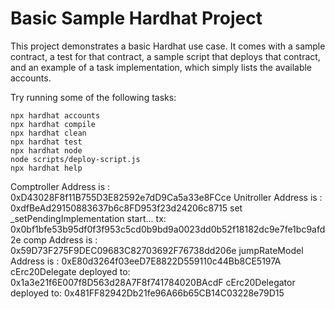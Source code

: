 # Basic Sample Hardhat Project

This project demonstrates a basic Hardhat use case. It comes with a sample contract, a test for that contract, a sample script that deploys that contract, and an example of a task implementation, which simply lists the available accounts.

Try running some of the following tasks:

```shell
npx hardhat accounts
npx hardhat compile
npx hardhat clean
npx hardhat test
npx hardhat node
node scripts/deploy-script.js
npx hardhat help
```
Comptroller Address is : 0xD43028F8f11B755D3E82592e7dD9Ca5a33e8FCce
Unitroller Address is : 0xdfBeAd29150883637b6c8FD953f23d24206c8715
set _setPendingImplementation start...
tx: 0x0bf1bfe53b95df0f3f953c5cd0b9bd9a0023dd0b52f18182dc9e7fe1bc9afd2e
comp Address is : 0x59D73F275F9DEC09683C82703692F76738dd206e
jumpRateModel Address is : 0xE80d3264f03eeD7E8822D559110c44Bb8CE5197A
cErc20Delegate deployed to: 0x1a3e21f6E007f8D563d28A7F8f741784020BAcdF
cErc20Delegator deployed to: 0x481FF82942Db21fe96A66b65CB14C03228e79D15